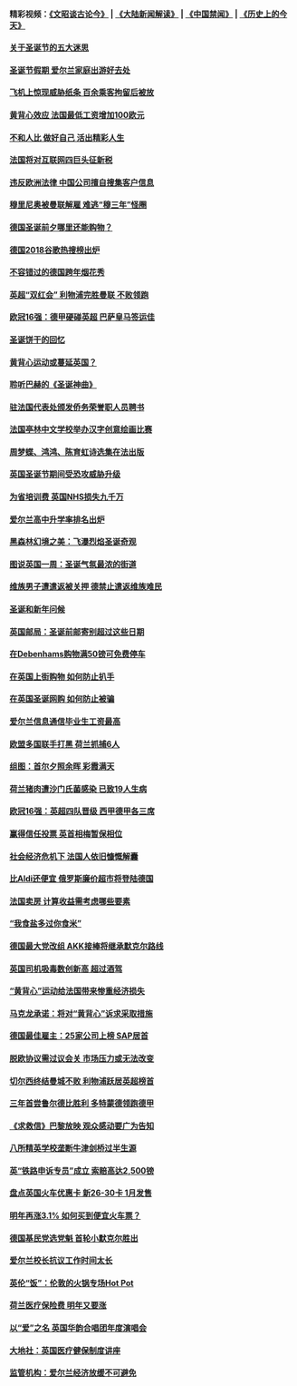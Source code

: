 #### 精彩视频：[《文昭谈古论今》](https://github.com/gfw-breaker/wenzhao/blob/master/README.md?t=12201531) | [《大陆新闻解读》](https://github.com/gfw-breaker/ntdtv-comedy/blob/master/README.md?t=12201531) | [《中国禁闻》](https://github.com/gfw-breaker/ntdtv-news/blob/master/README.md?t=12201531) | [《历史上的今天》](https://github.com/gfw-breaker/today-in-history/blob/master/README.md?t=12201531) 

#### [关于圣诞节的五大迷思](../pages/nsc974/n10919864.md?t=12201531) 

#### [圣诞节假期 爱尔兰家庭出游好去处](../pages/nsc974/n10919966.md?t=12201531) 

#### [飞机上惊现威胁纸条 百余乘客拘留后被放](../pages/nsc974/n10920081.md?t=12201531) 

#### [黄背心效应 法国最低工资增加100欧元](../pages/nsc974/n10919737.md?t=12201531) 

#### [不和人比 做好自己 活出精彩人生](../pages/nsc974/n10920053.md?t=12201531) 

#### [法国将对互联网四巨头征新税](../pages/nsc974/n10919837.md?t=12201531) 

#### [违反欧洲法律 中国公司擅自搜集客户信息](../pages/nsc974/n10918199.md?t=12201531) 

#### [穆里尼奥被曼联解雇 难逃“穆三年”怪圈](../pages/nsc974/n10919101.md?t=12201531) 

#### [德国圣诞前夕哪里还能购物？](../pages/nsc974/n10918186.md?t=12201531) 

#### [德国2018谷歌热搜榜出炉](../pages/nsc974/n10918077.md?t=12201531) 

#### [不容错过的德国跨年烟花秀](../pages/nsc974/n10917989.md?t=12201531) 

#### [英超“双红会” 利物浦完胜曼联 不败领跑](../pages/nsc974/n10917557.md?t=12201531) 

#### [欧冠16强：德甲硬碰英超 巴萨皇马签运佳](../pages/nsc974/n10917207.md?t=12201531) 

#### [圣诞饼干的回忆](../pages/nsc974/n10916160.md?t=12201531) 

#### [黄背心运动或蔓延英国？](../pages/nsc974/n10915769.md?t=12201531) 

#### [聆听巴赫的《圣诞神曲》](../pages/nsc974/n10910868.md?t=12201531) 

#### [驻法国代表处颁发侨务荣誉职人员聘书](../pages/nsc974/n10912829.md?t=12201531) 

#### [法国亭林中文学校举办汉字创意绘画比赛](../pages/nsc974/n10912809.md?t=12201531) 

#### [周梦蝶、鸿鸿、陈育虹诗选集在法出版](../pages/nsc974/n10912778.md?t=12201531) 

#### [英国圣诞节期间受恐攻威胁升级](../pages/nsc974/n10911486.md?t=12201531) 

#### [为省培训费  英国NHS损失九千万](../pages/nsc974/n10911478.md?t=12201531) 

#### [爱尔兰高中升学率排名出炉](../pages/nsc974/n10910761.md?t=12201531) 

#### [黑森林幻境之美：飞瀑烈焰圣诞奇观](../pages/nsc974/n10909442.md?t=12201531) 

#### [图说英国一周：圣诞气氛最浓的街道](../pages/nsc974/n10909173.md?t=12201531) 

#### [维族男子遭遣返被关押 德禁止遣返维族难民](../pages/nsc974/n10908943.md?t=12201531) 

#### [圣诞和新年问候](../pages/nsc974/n10909160.md?t=12201531) 

#### [英国邮局：圣诞前邮寄别超过这些日期](../pages/nsc974/n10909151.md?t=12201531) 

#### [在Debenhams购物满50镑可免费停车](../pages/nsc974/n10909136.md?t=12201531) 

#### [在英国上街购物 如何防止扒手](../pages/nsc974/n10909106.md?t=12201531) 

#### [在英国圣诞网购 如何防止被骗](../pages/nsc974/n10909085.md?t=12201531) 

#### [爱尔兰信息通信毕业生工资最高](../pages/nsc974/n10908531.md?t=12201531) 

#### [欧盟多国联手打黑 荷兰抓捕6人](../pages/nsc974/n10908389.md?t=12201531) 

#### [组图：首尔夕照余晖 彩霞满天](../pages/nsc974/n10908293.md?t=12201531) 

#### [荷兰猪肉遭沙门氏菌感染 已致19人生病](../pages/nsc974/n10908299.md?t=12201531) 

#### [欧冠16强：英超四队晋级 西甲德甲各三席](../pages/nsc974/n10907296.md?t=12201531) 

#### [赢得信任投票 英首相梅暂保相位](../pages/nsc974/n10907229.md?t=12201531) 

#### [社会经济危机下 法国人依旧慷慨解囊](../pages/nsc974/n10906090.md?t=12201531) 

#### [比Aldi还便宜 俄罗斯廉价超市将登陆德国](../pages/nsc974/n10905994.md?t=12201531) 

#### [法国卖房 计算收益需考虑哪些要素](../pages/nsc974/n10906125.md?t=12201531) 

#### [“我食盐多过你食米”](../pages/nsc974/n10905976.md?t=12201531) 

#### [德国最大党改组 AKK接棒将继承默克尔路线](../pages/nsc974/n10904680.md?t=12201531) 

#### [英国司机吸毒数创新高 超过酒驾](../pages/nsc974/n10904490.md?t=12201531) 

#### [“黄背心”运动给法国带来惨重经济损失](../pages/nsc974/n10904100.md?t=12201531) 

#### [马克龙承诺：将对“黄背心”诉求采取措施](../pages/nsc974/n10904057.md?t=12201531) 

#### [德国最佳雇主：25家公司上榜 SAP居首](../pages/nsc974/n10903789.md?t=12201531) 

#### [脱欧协议需过议会关 市场压力或无法改变](../pages/nsc974/n10901979.md?t=12201531) 

#### [切尔西终结曼城不败 利物浦跃居英超榜首](../pages/nsc974/n10900582.md?t=12201531) 

#### [三年首尝鲁尔德比胜利 多特蒙德领跑德甲](../pages/nsc974/n10900592.md?t=12201531) 

#### [《求救信》巴黎放映 观众感动要广为告知](../pages/nsc974/n10900019.md?t=12201531) 

#### [八所精英学校垄断牛津剑桥过半生源](../pages/nsc974/n10899861.md?t=12201531) 

#### [英“铁路申诉专员”成立 索赔高达2,500镑](../pages/nsc974/n10899001.md?t=12201531) 

#### [盘点英国火车优惠卡 新26-30卡 1月发售](../pages/nsc974/n10898992.md?t=12201531) 

#### [明年再涨3.1%   如何买到便宜火车票？](../pages/nsc974/n10898985.md?t=12201531) 

#### [德国基民党选党魁 首轮小默克尔胜出](../pages/nsc974/n10897678.md?t=12201531) 

#### [爱尔兰校长抗议工作时间太长](../pages/nsc974/n10897164.md?t=12201531) 

#### [英伦“饭”：伦敦的火锅专场Hot Pot](../pages/nsc974/n10897146.md?t=12201531) 

#### [荷兰医疗保险费 明年又要涨](../pages/nsc974/n10897113.md?t=12201531) 

#### [以“爱”之名 英国华韵合唱团年度演唱会](../pages/nsc974/n10897132.md?t=12201531) 

#### [大地社：英国医疗健保制度讲座](../pages/nsc974/n10897109.md?t=12201531) 

#### [监管机构：爱尔兰经济放缓不可避免](../pages/nsc974/n10897047.md?t=12201531) 

